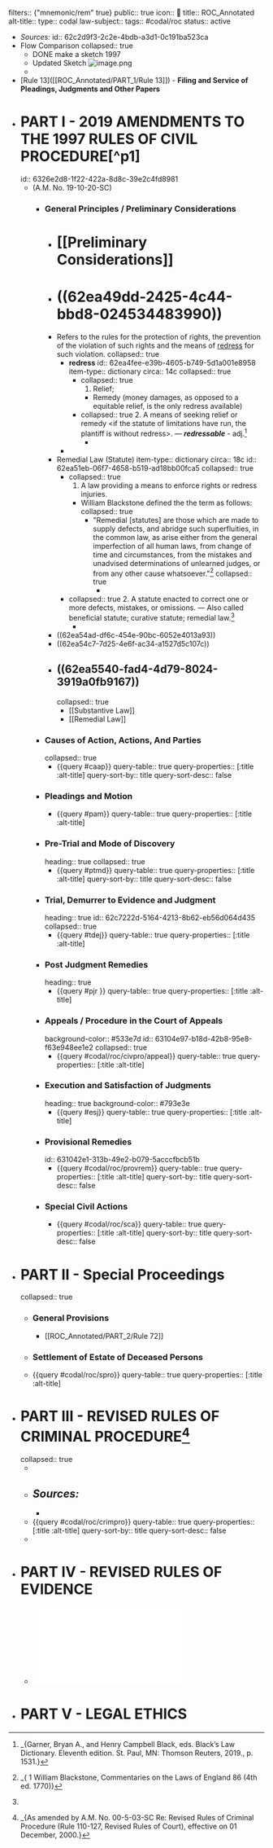 filters:: {"mnemonic/rem" true}
public:: true
icon:: 
title:: ROC_Annotated
alt-title::
type:: codal
law-subject::
tags:: #codal/roc
status:: active

- _Sources:_
  id:: 62c2d9f3-2c2e-4bdb-a3d1-0c191ba523ca
- Flow Comparison
  collapsed:: true
	- DONE make a sketch 1997
	- Updated Sketch ![image.png](../assets/image_1657383438596_0.png)
	-
- [Rule 13]([[ROC_Annotated/PART_1/Rule 13]]) - **Filing and Service of Pleadings, Judgments and Other Papers**
- # PART I - 2019 AMENDMENTS TO THE 1997 RULES OF CIVIL PROCEDURE[^p1]
  id:: 6326e2d8-1f22-422a-8d8c-39e2c4fd8981
	- (A.M. No. 19-10-20-SC)
		- ### General Principles / Preliminary Considerations
			- # [[Preliminary Considerations]]
			- # ((62ea49dd-2425-4c44-bbd8-024534483990))
			- Refers to the rules for the protection of rights, the prevention of the violation of such rights and the means of [redress](((62ea4fee-e39b-4605-b749-5d1a001e8958))) for such violation.
			  collapsed:: true
				- **redress**
				  id:: 62ea4fee-e39b-4605-b749-5d1a001e8958
				  item-type:: dictionary
				  circa:: 14c
				  collapsed:: true
					- collapsed:: true
					  1. Relief;
						- Remedy (money damages, as opposed to a equitable relief, is the only redress available)
					- collapsed:: true
					  2. A means of seeking relief or remedy <if the statute of limitations have run, the plantiff is without redress>. — ***redressable*** - adj.[^1]
						- [^1]: _{Garner, Bryan A., and Henry Campbell Black, eds. Black’s Law Dictionary. Eleventh edition. St. Paul, MN: Thomson Reuters, 2019., p. 1531.}
				-
			- Remedial Law (Statute)
			  item-type:: dictionary
			  circa:: 18c
			  id:: 62ea51eb-06f7-4658-b519-ad18bb00fca5
			  collapsed:: true
				- collapsed:: true
				  1. A law providing a means to enforce rights or redress injuries.
					- William Blackstone defined the the term as follows:
					  collapsed:: true
						- "Remedial [statutes] are those which are made to supply defects, and abridge such superfluities, in the common law, as arise  either from the general imperfection of all human laws, from change of time and circumstances, from the mistakes and unadvised determinations of unlearned judges, or from any other cause whatsoever."[^2]
						  collapsed:: true
							- [^2]: _{ 1 William Blackstone, Commentaries on the Laws of England 86 (4th ed. 1770)}
				- collapsed:: true
				  2. A statute enacted to correct one or more defects, mistakes, or omissions.  — Also called beneficial statute; curative statute; remedial law.[^3]
					- [^3]: [^1]: _{Garner, Bryan A., and Henry Campbell Black, eds. Black’s Law Dictionary. Eleventh edition. St. Paul, MN: Thomson Reuters, 2019., p. 1705.}
			- ((62ea54ad-df6c-454e-90bc-6052e4013a93))
			- ((62ea54c7-7d25-4e6f-ac34-a1527d5c107c))
			- ## ((62ea5540-fad4-4d79-8024-3919a0fb9167))
			  collapsed:: true
				- [[Substantive Law]]
				- [[Remedial Law]]
		- ### Causes of Action, Actions, And Parties
		  collapsed:: true
			- {{query #caap}}
			  query-table:: true
			  query-properties:: [:title :alt-title]
			  query-sort-by:: title
			  query-sort-desc:: false
		- ### Pleadings and Motion
			- {{query #pam}}
			  query-table:: true
			  query-properties:: [:title :alt-title]
		- ### Pre-Trial and Mode of Discovery
		  heading:: true
		  collapsed:: true
			- {{query #ptmd}}
			  query-table:: true
			  query-properties:: [:title :alt-title]
			  query-sort-by:: title
			  query-sort-desc:: false
		- ### Trial, Demurrer to Evidence and Judgment
		  heading:: true
		  id:: 62c7222d-5164-4213-8b62-eb56d064d435
		  collapsed:: true
			- {{query #tdej}}
			  query-table:: true
			  query-properties:: [:title :alt-title]
		- ### Post Judgment Remedies
		  heading:: true
			- {{query #pjr }}
			  query-table:: true
			  query-properties:: [:title :alt-title]
		- ### Appeals / Procedure in the Court of Appeals
		  background-color:: #533e7d
		  id:: 63104e97-b18d-42b8-95e8-f63e948ee1e2
		  collapsed:: true
			- {{query #codal/roc/civpro/appeal}}
			  query-table:: true
			  query-properties:: [:title :alt-title]
		- ### Execution and Satisfaction of Judgments
		  heading:: true
		  background-color:: #793e3e
			- {{query #esj}}
			  query-table:: true
			  query-properties:: [:title :alt-title]
		- ### Provisional Remedies
		  id:: 631042e1-313b-49e2-b079-5acccfbcb51b
			- {{query #codal/roc/provrem}}
			  query-table:: true
			  query-properties:: [:title :alt-title]
			  query-sort-by:: title
			  query-sort-desc:: false
		- ### Special Civil Actions
			- {{query #codal/roc/sca}}
			  query-table:: true
			  query-properties:: [:title :alt-title]
			  query-sort-by:: title
			  query-sort-desc:: false
- # PART II - Special Proceedings
  collapsed:: true
	- ### General Provisions
		- [[ROC_Annotated/PART_2/Rule 72]]
	- ### Settlement of Estate of Deceased Persons
	- {{query #codal/roc/spro}}
	  query-table:: true
	  query-properties:: [:title :alt-title]
- # PART III - REVISED RULES OF CRIMINAL PROCEDURE[^P3]
  collapsed:: true
	- [^P3]: _{As amended by A.M. No. 00-5-03-SC Re: Revised Rules of Criminal Procedure (Rule 110-127, Revised Rules of Court), effective on 01 December, 2000.}
	- ***Sources:***
		-
		-
	- {{query #codal/roc/crimpro}}
	  query-table:: true
	  query-properties:: [:title :alt-title]
	  query-sort-by:: title
	  query-sort-desc:: false
	-
- # PART IV - REVISED RULES OF EVIDENCE
	- ![A.M. No. 19-08-15-SC REvised Rules on Evidence PDF](2019_Proposed_Amendments_to_the_Revised_Rules2019.pdf)
- # PART V - LEGAL ETHICS
